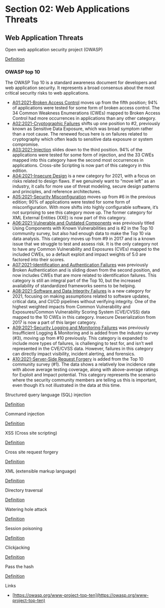 # Section 02: Web Applications Threats

## Web Application Threats
Open web application security project (OWASP)

[Definition](../definitions/definitions_O.md#open-web-application-security-project)

### OWASP top 10
The OWASP Top 10 is a standard awareness document for developers and web application security.
It represents a broad consensus about the most critical security risks to web applications.

- [A01:2021-Broken Access Control](https://owasp.org/Top10/A01_2021-Broken_Access_Control) moves up from the fifth position; 94% of applications were tested for some form of broken access control. The 34 Common Weakness Enumerations (CWEs) mapped to Broken Access Control had more occurrences in applications than any other category.
- [A02:2021-Cryptographic Failures](https://owasp.org/Top10/A02_2021-Cryptographic_Failures) shifts up one position to #2, previously known as Sensitive Data Exposure, which was broad symptom rather than a root cause. The renewed focus here is on failures related to cryptography which often leads to sensitive data exposure or system compromise.
- [A03:2021-Injection](https://owasp.org/Top10/A03_2021-Injection) slides down to the third position. 94% of the applications were tested for some form of injection, and the 33 CWEs mapped into this category have the second most occurrences in applications. Cross-site Scripting is now part of this category in this edition.
- [A04:2021-Insecure Design](https://owasp.org/Top10/A04_2021-Insecure_Design) is a new category for 2021, with a focus on risks related to design flaws. If we genuinely want to “move left” as an industry, it calls for more use of threat modeling, secure design patterns and principles, and reference architectures.
- [A05:2021-Security Misconfiguration](https://owasp.org/Top10/A05_2021-Security_Misconfiguration) moves up from #6 in the previous edition; 90% of applications were tested for some form of misconfiguration. With more shifts into highly configurable software, it’s not surprising to see this category move up. The former category for XML External Entities (XXE) is now part of this category.
- [A06:2021-Vulnerable and Outdated Components](https://owasp.org/Top10/A06_2021-Vulnerable_and_Outdated_Components) was previously titled Using Components with Known Vulnerabilities and is #2 in the Top 10 community survey, but also had enough data to make the Top 10 via data analysis. This category moves up from #9 in 2017 and is a known issue that we struggle to test and assess risk. It is the only category not to have any Common Vulnerability and Exposures (CVEs) mapped to the included CWEs, so a default exploit and impact weights of 5.0 are factored into their scores.
- [A07:2021-Identification and Authentication Failures](https://owasp.org/Top10/A07_2021-Identification_and_Authentication_Failures) was previously Broken Authentication and is sliding down from the second position, and now includes CWEs that are more related to identification failures. This category is still an integral part of the Top 10, but the increased availability of standardized frameworks seems to be helping.
- [A08:2021-Software and Data Integrity Failures](https://owasp.org/Top10/A08_2021-Software_and_Data_Integrity_Failures) is a new category for 2021, focusing on making assumptions related to software updates, critical data, and CI/CD pipelines without verifying integrity. One of the highest weighted impacts from Common Vulnerability and Exposures/Common Vulnerability Scoring System (CVE/CVSS) data mapped to the 10 CWEs in this category. Insecure Deserialization from 2017 is now a part of this larger category.
- [A09:2021-Security Logging and Monitoring Failures](https://owasp.org/Top10/A09_2021-Security_Logging_and_Monitoring_Failures) was previously Insufficient Logging & Monitoring and is added from the industry survey (#3), moving up from #10 previously. This category is expanded to include more types of failures, is challenging to test for, and isn’t well represented in the CVE/CVSS data. However, failures in this category can directly impact visibility, incident alerting, and forensics.
- [A10:2021-Server-Side Request Forgery](https://owasp.org/Top10/A10_2021-Server-Side_Request_Forgery_%28SSRF%29) is added from the Top 10 community survey (#1). The data shows a relatively low incidence rate with above average testing coverage, along with above-average ratings for Exploit and Impact potential. This category represents the scenario where the security community members are telling us this is important, even though it’s not illustrated in the data at this time.

Structured query language (SQL) injection

[Definition](../definitions/definitions_S.md#structured-query-language-injection)

Command injection

[Definition](../definitions/definitions_C.md#command-injection)

XSS (Cross site scripting)

[Definition](../definitions/definitions_C.md#cross-site-scripting)

Cross site request forgery

[Definition](../definitions/definitions_C.md#cross-site-request-forgery)

XML (extensible markup language)

[Definition](../definitions/definitions_E.md#extensible-markup-language)

Directory traversal

[Definition](../definitions/definitions_D.md#directory-traversal)

Watering hole attack

[Definition](../definitions/definitions_W.md#watering-hole-attack)

Session poisoning

[Definition](../definitions/definitions_S.md#session-poisoning)

Clickjacking

[Definition](../definitions/definitions_C.md#clickjacking)

Pass the hash

[Definition](../definitions/definitions_P.md#pass-the-hash)

Links
- [https://owasp.org/www-project-top-ten](https://owasp.org/www-project-top-ten)
